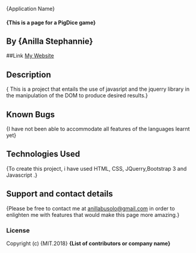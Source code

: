 {Application Name}
#### {This is a page for a PigDice game}
## By **{Anilla Stephannie}**
##Link
[My Website]( https://anillab.github.io/PigDice/)
## Description
{ This is a project that entails the use of javasript and the jquerry library in the
manipulation of the DOM to produce desired results.}

## Known Bugs
{I have not been able to accommodate all features of the languages learnt yet}
## Technologies Used
{To create this project, i have used HTML, CSS, JQuerry,Bootstrap 3 and Javascript .}
## Support and contact details
{Please be free to contact me at anillabusolo@gmail.com in order to enlighten me with  features that would make this page more amazing.}
### License
Copyright (c) {MIT.2018} **{List of contributors or company name}**
